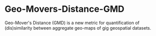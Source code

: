 # Geo-Movers-Distance-GMD
Geo-Mover's Distance (GMD) is a new metric for quantification of (dis)similarity between aggregate geo-maps of gig geospatial datasets.
